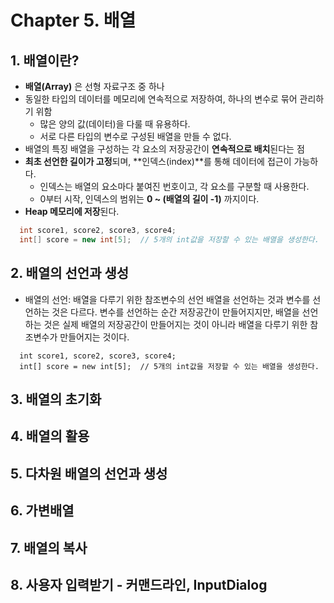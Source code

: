 # Chapter 5. 배열
 
## 1. 배열이란?

- **배열(Array)** 은 선형 자료구조 중 하나
- 동일한 타입의 데이터를 메모리에 연속적으로 저장하여, 하나의 변수로 묶어 관리하기 위함
  - 많은 양의 값(데이터)을 다룰 때 유용하다.
  - 서로 다른 타입의 변수로 구성된 배열을 만들 수 없다.
- 배열의 특징 배열을 구성하는 각 요소의 저장공간이 **연속적으로 배치**된다는 점
- **최초 선언한 길이가 고정**되며, **인덱스(index)**를 통해 데이터에 접근이 가능하다.
  - 인덱스는 배열의 요소마다 붙여진 번호이고, 각 요소를 구분할 때 사용한다.
  - 0부터 시작, 인덱스의 범위는 **0 ~ (배열의 길이 -1)** 까지이다.
- **Heap 메모리에 저장**된다.
 
```java
  int score1, score2, score3, score4;
  int[] score = new int[5];  // 5개의 int값을 저장할 수 있는 배열을 생성한다.
```

## 2. 배열의 선언과 생성
- 배열의 선언: 배열을 다루기 위한 참조변수의 선언
배열을 선언하는 것과 변수를 선언하는 것은 다르다. 
변수를 선언하는 순간 저장공간이 만들어지지만, 
배열을 선언하는 것은 실제 배열의 저장공간이 만들어지는 것이 아니라 배열을 다루기 위한 참조변수가 만들어지는 것이다.

```javaㅁ
  int score1, score2, score3, score4;
  int[] score = new int[5];  // 5개의 int값을 저장할 수 있는 배열을 생성한다.
```

## 3. 배열의 초기화


## 4. 배열의 활용

## 5. 다차원 배열의 선언과 생성

## 6. 가변배열

## 7. 배열의 복사

## 8. 사용자 입력받기 - 커맨드라인, InputDialog
